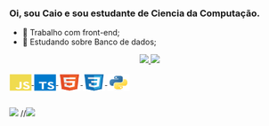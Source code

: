 ### Oi, sou Caio e sou estudante de Ciencia da Computação.

- 🔭 Trabalho com front-end;
- 🌱 Estudando sobre Banco de dados;

<div align="center">
  <a href="https://github.com/caiotevic">
  <img height="180em" src="https://github-readme-stats.vercel.app/api?username=caiotevic&show_icons=true&theme=dark&include_all_commits=true&count_private=true"/>
  <img height="180em" src="https://github-readme-stats.vercel.app/api/top-langs/?username=caiotevic&layout=compact&langs_count=7&theme=dark"/>
</div>

<div style="display: inline_block"><br>
  <img align="center" alt="Rafa-Js" height="30" width="40" src="https://raw.githubusercontent.com/devicons/devicon/master/icons/javascript/javascript-plain.svg">
  <img align="center" alt="Rafa-Ts" height="30" width="40" src="https://raw.githubusercontent.com/devicons/devicon/master/icons/typescript/typescript-plain.svg">
  <img align="center" alt="Rafa-HTML" height="30" width="40" src="https://raw.githubusercontent.com/devicons/devicon/master/icons/html5/html5-original.svg">
  <img align="center" alt="Rafa-CSS" height="30" width="40" src="https://raw.githubusercontent.com/devicons/devicon/master/icons/css3/css3-original.svg">
  <img align="center" alt="Rafa-Python" height="30" width="40" src="https://raw.githubusercontent.com/devicons/devicon/master/icons/python/python-original.svg">
</div>
  
  ##
   
<div> 
  <a href = "mailto:victorinocaiote@gmail.com"><img src="https://img.shields.io/badge/-Gmail-%23333?style=for-the-badge&logo=gmail&logoColor=white" target="_blank"></a>
  //<a href="https://www.linkedin.com/in/caio-victorino-041a8224b/" target="_blank"><img src="https://img.shields.io/badge/-LinkedIn-%230077B5?style=for-the-badge&logo=linkedin&logoColor=white" target="_blank"></a> 
  </div>

